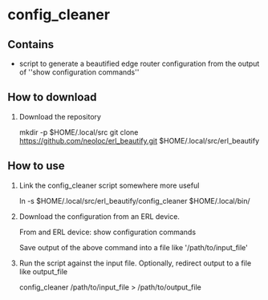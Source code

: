 # config_cleaner

## Contains

- script to generate a beautified edge router configuration from the output of ''show configuration commands''

## How to download

1) Download the repository

    mkdir -p $HOME/.local/src
    git clone https://github.com/neoloc/erl_beautify.git $HOME/.local/src/erl_beautify

## How to use

1) Link the config_cleaner script somewhere more useful

    ln -s $HOME/.local/src/erl_beautify/config_cleaner $HOME/.local/bin/

2) Download the configuration from an ERL device.

    From and ERL device:
        show configuration commands

    Save output of the above command into a file like '/path/to/input_file'

2) Run the script against the input file. Optionally, redirect output to a file like output_file

    config_cleaner /path/to/input_file > /path/to/output_file
